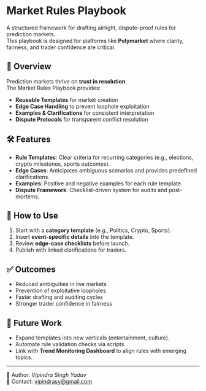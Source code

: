 # Market Rules Playbook  

A structured framework for drafting airtight, dispute-proof rules for prediction markets.  
This playbook is designed for platforms like **Polymarket** where clarity, fairness, and trader confidence are critical.  

## 📌 Overview  
Prediction markets thrive on **trust in resolution**.  
The Market Rules Playbook provides:  
- **Reusable Templates** for market creation  
- **Edge Case Handling** to prevent loophole exploitation  
- **Examples & Clarifications** for consistent interpretation  
- **Dispute Protocols** for transparent conflict resolution  

## 🛠️ Features  
- **Rule Templates**: Clear criteria for recurring categories (e.g., elections, crypto milestones, sports outcomes).  
- **Edge Cases**: Anticipates ambiguous scenarios and provides predefined clarifications.  
- **Examples**: Positive and negative examples for each rule template.  
- **Dispute Framework**: Checklist-driven system for audits and post-mortems.  

  

## 🚀 How to Use  
1. Start with a **category template** (e.g., Politics, Crypto, Sports).  
2. Insert **event-specific details** into the template.  
3. Review **edge-case checklists** before launch.  
4. Publish with linked clarifications for traders.  

## ✅ Outcomes  
- Reduced ambiguities in live markets  
- Prevention of exploitative loopholes  
- Faster drafting and auditing cycles  
- Stronger trader confidence in fairness  

## 🔮 Future Work  
- Expand templates into new verticals (entertainment, culture).  
- Automate rule validation checks via scripts.  
- Link with **Trend Monitoring Dashboard** to align rules with emerging topics.  

---

👤 Author: *Vipindra Singh Yadav*  
📧 Contact: vipindrasy@gmail.com  
